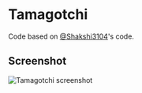 # Tamagotchi

Code based on [@Shakshi3104](https://github.com/Shakshi3104/TamagotchiPet)'s code.

## Screenshot

![Tamagotchi screenshot](https://github.com/acarolsf/tamagotchi/blob/main/screenshot.png)
